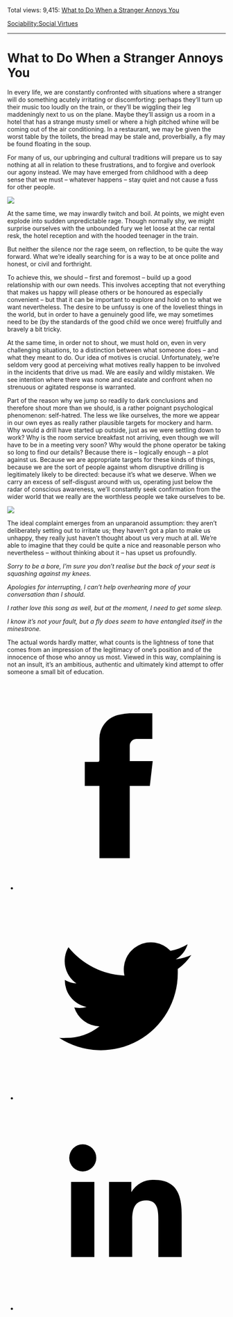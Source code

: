 Total views: 9,415: [What to Do When a Stranger Annoys You](https://www.theschooloflife.com/thebookoflife/what-to-do-when-a-stranger-annoys-you/)

[Sociability:](https://www.theschooloflife.com/thebookoflife/category/sociability/)[Social Virtues](https://www.theschooloflife.com/thebookoflife/category/sociability/social-virtues/)

* * *

# What to Do When a Stranger Annoys You
<style>
						.alignnone {
  display: block;
  margin-left: auto;
  margin-right: auto;
  align: center:
}

.addtoany_share_save_container {
display:none;
}

.wp-block-image {
		display: block;
  margin-left: auto;
  margin-right: auto;
  width: 50%;
}

.aligncenter {
display: block;
  margin-left: auto;
  margin-right: auto;
  align: center:
}

@media only screen and (max-width: 500px) {
  .wp-block-image {
		display: block;
  margin-left: auto;
  margin-right: auto;
  width: 100%;
} }

h1 {max-width: 600px !important;
}
.s18-single-post .content-area .site-main article .post-cat-header-display + .old-wrapper p {
    font-size: 1.200em
}
						</style>

In every life, we are constantly confronted with situations where a stranger will do something acutely irritating or discomforting: perhaps they’ll turn up their music too loudly on the train, or they’ll be wiggling their leg maddeningly next to us on the plane. Maybe they’ll assign us a room in a hotel that has a strange musty smell or where a high pitched whine will be coming out of the air conditioning. In a restaurant, we may be given the worst table by the toilets, the bread may be stale and, proverbially, a fly may be found floating in the soup.

For many of us, our upbringing and cultural traditions will prepare us to say nothing at all in relation to these frustrations, and to forgive and overlook our agony instead. We may have emerged from childhood with a deep sense that we must – whatever happens – stay quiet and not cause a fuss for other people.

![](https://www.theschooloflife.com/thebookoflife/wp-content/uploads/2019/05/4141948052_2fb9cb8a7a_b-1024x768.jpg)

At the same time, we may inwardly twitch and boil. At points, we might even explode into sudden unpredictable rage. Though normally shy, we might surprise ourselves with the unbounded fury we let loose at the car rental resk, the hotel reception and with the hooded teenager in the train.

But neither the silence nor the rage seem, on reflection, to be quite the way forward. What we’re ideally searching for is a way to be at once polite and honest, or civil and forthright.

To achieve this, we should – first and foremost – build up a good relationship with our own needs. This involves accepting that not everything that makes us happy will please others or be honoured as especially convenient – but that it can be important to explore and hold on to what we want nevertheless. The desire to be unfussy is one of the loveliest things in the world, but in order to have a genuinely good life, we may sometimes need to be (by the standards of the good child we once were) fruitfully and bravely a bit tricky.

At the same time, in order not to shout, we must hold on, even in very challenging situations, to a distinction between what someone does – and what they meant to do. Our idea of motives is crucial. Unfortunately, we’re seldom very good at perceiving what motives really happen to be involved in the incidents that drive us mad. We are easily and wildly mistaken. We see intention where there was none and escalate and confront when no strenuous or agitated response is warranted.

Part of the reason why we jump so readily to dark conclusions and therefore shout more than we should, is a rather poignant psychological phenomenon: self-hatred. The less we like ourselves, the more we appear in our own eyes as really rather plausible targets for mockery and harm. Why would a drill have started up outside, just as we were settling down to work? Why is the room service breakfast not arriving, even though we will have to be in a meeting very soon? Why would the phone operator be taking so long to find our details? Because there is – logically enough – a plot against us. Because we are appropriate targets for these kinds of things, because we are the sort of people against whom disruptive drilling is legitimately likely to be directed: because it’s what we deserve. When we carry an excess of self-disgust around with us, operating just below the radar of conscious awareness, we’ll constantly seek confirmation from the wider world that we really are the worthless people we take ourselves to be.

![](https://www.theschooloflife.com/thebookoflife/wp-content/uploads/2019/05/3130185816_7e5a3785a2_b-1024x768.jpg)

The ideal complaint emerges from an unparanoid assumption: they aren’t deliberately setting out to irritate us; they haven’t got a plan to make us unhappy, they really just haven’t thought about us very much at all. We’re able to imagine that they could be quite a nice and reasonable person who nevertheless – without thinking about it – has upset us profoundly.

_Sorry to be a bore, I’m sure you don’t realise but the back of your seat is squashing against my knees._

_Apologies for interrupting, I can’t help overhearing more of your conversation than I should._

_I rather love this song as well, but at the moment, I need to get some sleep._

_I know it’s not your fault, but a fly does seem to have entangled itself in the minestrone._

The actual words hardly matter, what counts is the lightness of tone that comes from an impression of the legitimacy of one’s position and of the innocence of those who annoy us most. Viewed in this way, complaining is not an insult, it’s an ambitious, authentic and ultimately kind attempt to offer someone a small bit of education.

<style>
    .iframe-class { display: block !important; }
</style>

- [<svg xmlns="http://www.w3.org/2000/svg" viewbox="0 0 26 26"><title>Facebook</title>
                    <g>
                        <path d="M8.38,10H9.92c.2,0,.29,0,.29-.28,0-.82,0-1.64,0-2.46a3.05,3.05,0,0,1,2.57-3.15A7.22,7.22,0,0,1,14,3.95c.86,0,1.71,0,2.57,0h.25v3.2h-2A.85.85,0,0,0,14,8c0,.62,0,1.24,0,1.91h2.87L16.51,13H14v9H10.21V13H8.38Z"></path>
                    </g>
                </svg>](http://www.facebook.com/sharer/sharer.php?u=https://www.theschooloflife.com/thebookoflife/what-to-do-when-a-stranger-annoys-you/)
- [<svg xmlns="http://www.w3.org/2000/svg" viewbox="0 0 26 26"><title>Twitter</title>
                    <path d="M21.69,7.9a6.75,6.75,0,0,1-1.94.53,3.39,3.39,0,0,0,1.48-1.87,6.76,6.76,0,0,1-2.14.82,3.38,3.38,0,0,0-5.75,3.08,9.59,9.59,0,0,1-7-3.53,3.38,3.38,0,0,0,1,4.51A3.36,3.36,0,0,1,5.89,11v0A3.38,3.38,0,0,0,8.6,14.37a3.39,3.39,0,0,1-1.53.06,3.38,3.38,0,0,0,3.15,2.35A6.78,6.78,0,0,1,6,18.22a6.87,6.87,0,0,1-.81,0A9.6,9.6,0,0,0,20,10.08q0-.22,0-.44A6.86,6.86,0,0,0,21.69,7.9Z"></path>
                </svg>](http://twitter.com/share?url=https://www.theschooloflife.com/thebookoflife/what-to-do-when-a-stranger-annoys-you/&text=&via=theschooloflife)
- [<svg xmlns="http://www.w3.org/2000/svg" viewbox="0 0 26 26"><title>LinkedIn</title>
<path class="cls-2" d="M6.67,10H9.58v9.36H6.67ZM8.13,5.32A1.69,1.69,0,1,1,6.44,7,1.69,1.69,0,0,1,8.13,5.32"></path><path class="cls-2" d="M11.41,10H14.2v1.28h0A3.06,3.06,0,0,1,17,9.75c2.95,0,3.49,1.94,3.49,4.46v5.14H17.57V14.79c0-1.09,0-2.48-1.51-2.48s-1.75,1.18-1.75,2.4v4.63H11.41Z"></path></svg>](https://www.linkedin.com/shareArticle?mini=true&url=https://www.theschooloflife.com/thebookoflife/what-to-do-when-a-stranger-annoys-you/)
